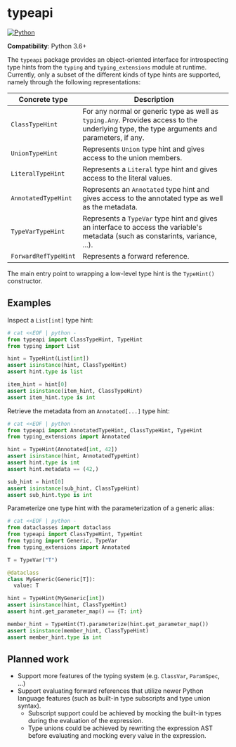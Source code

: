 # typeapi

[![Python](https://github.com/NiklasRosenstein/python-typeapi/actions/workflows/python.yml/badge.svg)](https://github.com/NiklasRosenstein/python-typeapi/actions/workflows/python.yml)

__Compatibility__: Python 3.6+

The `typeapi` package provides an object-oriented interface for introspecting type hints from the `typing` and
`typing_extensions` module at runtime. Currently, only a subset of the different kinds of type hints are supported,
namely through the following representations:

| Concrete type | Description |
| ------------- | ----------- |
| `ClassTypeHint` | For any normal or generic type as well as `typing.Any`. Provides access to the underlying type, the type arguments and parameters, if any. |
| `UnionTypeHint` | Represents `Union` type hint and gives access to the union members. |
| `LiteralTypeHint` | Represents a `Literal` type hint and gives access to the literal values. |
| `AnnotatedTypeHint` | Represents an `Annotated` type hint and gives access to the annotated type as well as the metadata. |
| `TypeVarTypeHint` | Represents a `TypeVar` type hint and gives an interface to access the variable's metadata (such as constarints, variance, ...). |
| `ForwardRefTypeHint` | Represents a forward reference. |

The main entry point to wrapping a low-level type hint is the `TypeHint()` constructor.

## Examples

Inspect a `List[int]` type hint:

```py
# cat <<EOF | python -
from typeapi import ClassTypeHint, TypeHint
from typing import List

hint = TypeHint(List[int])
assert isinstance(hint, ClassTypeHint)
assert hint.type is list

item_hint = hint[0]
assert isinstance(item_hint, ClassTypeHint)
assert item_hint.type is int
```

Retrieve the metadata from an `Annotated[...]` type hint:

```py
# cat <<EOF | python -
from typeapi import AnnotatedTypeHint, ClassTypeHint, TypeHint
from typing_extensions import Annotated

hint = TypeHint(Annotated[int, 42])
assert isinstance(hint, AnnotatedTypeHint)
assert hint.type is int
assert hint.metadata == (42,)

sub_hint = hint[0]
assert isinstance(sub_hint, ClassTypeHint)
assert sub_hint.type is int
```

Parameterize one type hint with the parameterization of a generic alias:

```py
# cat <<EOF | python -
from dataclasses import dataclass
from typeapi import ClassTypeHint, TypeHint
from typing import Generic, TypeVar
from typing_extensions import Annotated

T = TypeVar("T")

@dataclass
class MyGeneric(Generic[T]):
  value: T

hint = TypeHint(MyGeneric[int])
assert isinstance(hint, ClassTypeHint)
assert hint.get_parameter_map() == {T: int}

member_hint = TypeHint(T).parameterize(hint.get_parameter_map())
assert isinstance(member_hint, ClassTypeHint)
assert member_hint.type is int
```

## Planned work

* Support more features of the typing system (e.g. `ClassVar`, `ParamSpec`, ...)
* Support evaluating forward references that utilize newer Python language features (such as built-in type subscripts
  and type union syntax).
    * Subscript support could be achieved by mocking the built-in types during the evaluation of the expression.
    * Type unions could be achieved by rewriting the expression AST before evaluating and mocking every value in the expression.
